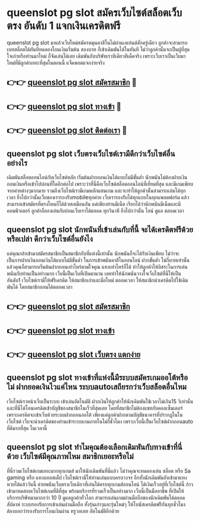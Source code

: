 # queenslot pg slot สมัครเว็บไซต์สล็อตเว็บตรง อันดับ 1 แจกเงินเครดิตฟรี

queenslot pg slot มาแล้วเว็บใหม่สมัครหมุนคาสิโนไม่ผ่านเอเย่นต์สักครู่เดียว ลูกค้าจะสามารถเบทสล็อตได้ทันทีทดลองโอนเงินเริ่มต้น สองบาท ก็เข้าเดิมพันได้ในทันที ไม่ว่าลูกค้านั้นจะเป็นผู้ที่สุดใจเก่าหรือท่านมาใหม่ ก็จัดเล่นได้เลย เดิมพันกับบริษัทเราทีเดียวทีเด็ดจริง เพราะเว็บเราเป็นเว็บมาใหม่ที่มีลูกค้าเยอะที่สุดในตอนนี้ แจ็คพอตแจกง่ายจริง

## 👉👉 [queenslot pg slot สมัครสมาชิก](https://bit.ly/3Ckzg5n) 🎰
## 👉👉 [queenslot pg slot ทางเข้า](https://bit.ly/3Ckzg5n) 🎰
## 👉👉 [queenslot pg slot ติดต่อเรา](https://bit.ly/3Ckzg5n) 🎰

## queenslot pg slot เว็บตรงเว็บไซต์เรามีดีกว่าเว็บไซต์อื่นอย่างไร
เดิมพันสล็อตออนไลน์กับเว็บไซต์หลัก เริ่มต้นฝากถอนเงินได้แบบไม่มีขั้นต่ำ นักพนันไม่ต้องฝากเงินถอนเงินหรือเข้าไปบ่อนที่ใดอีกต่อไป เพราะว่าที่นี่คือเว็บไซต์สล็อตออนไลน์ที่เยี่ยมที่สุด และมีเกมเพียบจากค่ายต่างๆมากมาย รวมถึงเว็บไซต์เรามีเกมหลักแสนเกม และจะทำให้ลูกค้านั้นสามารถเล่นได้ทุกเวลา ยิ่งไปกว่านั้นเว็บของเรารองรับmobileทุกค่าย เว็บเรารองรับได้ทุกแบบในทุกแพลตฟอร์ม แล้วสามารถเข้าสมัครที่ตรงไหนก็ได้ด้วยเหมือนกัน แค่เพียงท่านมีเน็ต เรียกได้ว่านักพนันมีเน็ตและมีคอมพิวเตอร์ ลูกค้าก็ลองเล่นกับบ่อนเว็บเราได้ตลอด ทุกวินาที ยิ่งไปกว่านั้น ไลน์ ดูแล ตลอดเวลา

## queenslot pg slot นักพนันที่เข้าเล่นกับที่นี้ จะได้เครดิตฟรีด้วยหรือเปล่า ดีกว่าเว็บไซต์อื่นยังไง
แค่คุณกล้าเข้ามาสมัครสมาชิกเป็นสมาชิกกับที่แห่งนี้เท่านั้น นักพนันก็จะได้รับเงินเพียบ ไม่ว่าจะเป็นการฝากเงินถอนเงินได้แบบไม่มีขั้นต่ำ ในการเข้าพนันคาสิโนออนไลน์ ฝากขั้นต่ำ ไม่กี่บาทเท่านั้น แล้วคุณก็สามารถเริ่มต้นฝากถอนเท่าไหร่ตามใจคุณ แทงเท่าไหร่ก็ได้ ทำให้ลูกค้าให้อิสระในการเล่นพนันกับท่านเป็นอย่างมาก เว็บนี้เป็นเว็บที่เปิดมานาน เลยทำให้นักพนันวางใจเว็บไซต์ที่นี่ให้เป็นอันดับ1 เว็บไซต์เรามีให้ฟรีเครดิต ให้สมาชิกเก่าและมือใหม่ ตลอดเวลา ให้สมาชิกนำเครดิตไปใช้เดิมพันได้ โดยสมาชิกถอนได้ตลอดเวลา

## 👉👉 [queenslot pg slot สมัครสมาชิก](https://bit.ly/3Ckzg5n)
## 👉👉 [queenslot pg slot ทางเข้า](https://bit.ly/3Ckzg5n)
## 👉👉 [queenslot pg slot เว็บตรง แตกง่าย](https://bit.ly/3Ckzg5n)

## queenslot pg slot ทางเข้าที่แห่งนี้มีระบบสมัครเกมออโต้หรือไม่ ฝากยอดเงินไวแค่ไหน ระบบautoเสถียรกว่าเว็บสล็อตอื่นไหม
เว็บไซต์เราหน้าเว็บเป็นระบบ เข้าเล่นอัตโนมัติ ฝากเงินให้ลูกค้าให้นักเดิมพันใช้เวลาไม่เกิน15 วิเท่านั้น และที่นี่ได้โอนเครดิตเข้าบัญชีของสมาชิกในเร็วที่สุดเลย โดยที่สมาชิกไม่ต้องแชทกับคอลเซ็นเตอร์ เพราะเครดิตจะเข้าเว็บด้วยระบบฝากถอนออโต้ เพียงแค่ลูกค้าฝากตามบัญชีธนาคารที่ปรากฏในในเว็บไซต์ เว็บจะนำเครดิตของท่านเข้าระบบเกมภายในไม่กี่ชั่วโมง เพราะเว็บนี้เป็นเว็บไซต์ฝากถอนauto ที่ดีมากที่สุด ในเวลานี้

## queenslot pg slot ทำไมคุณต้องเลือกเดิมพันกับทางเข้าที่นี่ด้วย เว็บไซต์มีคุณภาพไหม สมาชิกเยอะหรือไม่
ที่นี่รวมเว็บไซต์เกมเยอะมากทุกเกมส์ มาให้นักเดิมพันที่นี่แล้ว ไม่ว่าคุณจะทดลองเล่น สล็อต หรือ Sa gaming หรือ แทงบอลสเต็ป เว็บไซต์เรามีให้ท่านเล่นแบบครบวงจร อีกทั้งนักเดิมพันยังเข้ามาแทงหวยได้แล้ววันนี้ ค่ายพนันเว็บตรงเว็บเดียวที่เล่นได้ครบทุกเกมส์ออนไลน์ ได้เงินเร็วอยู่ที่เว็บไซต์นี้ ก้าวเข้ามาทดสอบเว็บไซต์เกมที่ดีที่สุด พร้อมบริการที่รวดเร็วเป็นอย่างมาก เว็บนี้เป็นมืออาชีพ ที่เปิดให้บริการบริษัทมามากกว่า 10 ปี ดูแลลูกค้าทั่วโลก สามารถเล่นเกมผ่านมือถือของนักเดิมพันได้ตลอดสัปดาห์ ระบบรองรับการเข้าเล่นผ่านมือถือ ทั้งรุ่นเก่าๆและรุ่นใหม่ๆ ให้โบนัสเครดิตฟรีกันทุกชั่วโมง ต้องบอกว่ารองรับการโอนเงินผ่าน ทรูวอเลท อัตโนมัติอีกด้วย
